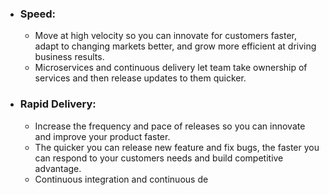 
* ### Speed:
	* Move at high velocity so you can innovate for customers faster, adapt to changing markets better, and grow more efficient at driving business results.
	* Microservices and continuous delivery let team take ownership of services and then release updates to them quicker.

* ### Rapid Delivery:
	* Increase the frequency and pace of releases so you can innovate and improve your product faster.
	* The quicker you can release new feature and fix bugs, the faster you can respond to your customers needs and build competitive advantage.
	* Continuous integration and continuous de